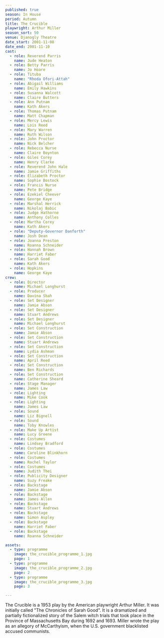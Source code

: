 ```yaml
---
published: true
season: In House
period: Autumn
title: The Crucible
playwright: Arthur Miller
season_sort: 50
venue: Djanogly Theatre
date_start: 2001-11-08
date_end: 2001-11-10
cast:
  - role: Reverend Parris
    name: Jude Heaton
  - role: Betty Parris
    name: Jo Hoare
  - role: Tituba
    name: "Rhoda Ofori-Attah"
  - role: Abigail Williams
    name: Emily Hawkins
  - role: Susanna Walcott
    name: Claire Butters
  - role: Ann Putnam
    name: Kath Akers
  - role: Thomas Putnam
    name: Matt Chapman
  - role: Mercy Lewis
    name: Lois Reed
  - role: Mary Warren
    name: Ruth Wilson
  - role: John Proctor
    name: Nick Belcher
  - role: Rebecca Nurse
    name: Claire Boynton
  - role: Giles Corey
    name: Henry Clarke
  - role: Reverend John Hale
    name: Jamie Griffiths
  - role: Elizabeth Proctor
    name: Sophie Bostock
  - role: Francis Nurse
    name: Pete Bridge
  - role: Ezekiel Cheever
    name: George Kaye
  - role: Marshal Herrick
    name: Nikolaj Babic
  - role: Judge Hathorne
    name: Anthony Colles
  - role: Martha Corey
    name: Kath Akers
  - role: "Deputy-Governor Danforth"
    name: Josh Dean
  - role: Joanna Preston
    name: Roanna Schneider
  - role: Hannah Brown
    name: Harriet Faber
  - role: Sarah Good
    name: Kath Akers
  - role: Hopkins
    name: George Kaye
crew:
  - role: Director
    name: Michael Longhurst
  - role: Producer
    name: Davina Shah
  - role: Set Designer
    name: Jamie Abson
  - role: Set Designer
    name: Stuart Andrews
  - role: Set Designer
    name: Michael Longhurst
  - role: Set Construction
    name: Jamie Abson
  - role: Set Construction
    name: Stuart Andrews
  - role: Set Construction
    name: Lydia Ashman
  - role: Set Construction
    name: April Reed
  - role: Set Construction
    name: Ben Richards
  - role: Set Construction
    name: Catherine Sheard
  - role: Stage Manager
    name: James Law
  - role: Lighting
    name: Mike Cook
  - role: Lighting
    name: James Law
  - role: Sound
    name: Liz Bignell
  - role: Sound
    name: Toby Knowles
  - role: Make Up Artist
    name: Lucy Greene
  - role: Costumes
    name: Lindsey Bradford
  - role: Costumes
    name: Caroline Blinkhorn
  - role: Costumes
    name: Rachel Taylor
  - role: Costumes
    name: Judith Thei
  - role: Publicity Designer
    name: Suzy Freake
  - role: Backstage
    name: Jamie Abson
  - role: Backstage
    name: James Allen
  - role: Backstage
    name: Stuart Andrews
  - role: Backstage
    name: Simon Aspley
  - role: Backstage
    name: Harriet Faber
  - role: Backstage
    name: Roanna Schneider

assets:
  - type: programme
    image: the_crucible_programme_1.jpg
    page: 1
  - type: programme
    image: the_crucible_programme_2.jpg
    page: 2
  - type: programme
    image: the_crucible_programme_3.jpg
    page: 3

---
```


The Crucible is a 1953 play by the American playwright Arthur Miller. It was initially called "The Chronicles of Sarah Good". It is a dramatized and partially fictionalized story of the Salem witch trials that took place in the Province of Massachusetts Bay during 1692 and 1693. Miller wrote the play as an allegory of McCarthyism, when the U.S. government blacklisted accused communists.
